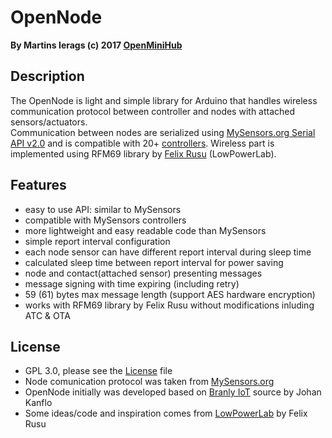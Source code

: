 # OpenNode
**By Martins Ierags (c) 2017 [OpenMiniHub](http//www.openminihub.com)**

## Description
The OpenNode is light and simple library for Arduino that handles wireless communication protocol between controller and nodes with attached sensors/actuators.<br/>
Communication between nodes are serialized using [MySensors.org Serial API v2.0](https://www.mysensors.org/download/serial_api_20) and is compatible with 20+ [controllers](https://www.mysensors.org/controller). Wireless part is implemented using RFM69 library by <a href="https://github.com/LowPowerLab">Felix Rusu</a> (LowPowerLab).

## Features
- easy to use API: similar to MySensors
- compatible with MySensors controllers
- more lightweight and easy readable code than MySensors
- simple report interval configuration
- each node sensor can have different report interval during sleep time
- calculated sleep time between report interval for power saving
- node and contact(attached sensor) presenting messages
- message signing with time expiring (including retry)
- 59 (61) bytes max message length (support AES hardware encryption)
- works with RFM69 library by Felix Rusu without modifications inluding ATC & OTA

## License
- GPL 3.0, please see the [License](https://github.com/openminihub/OpenNode/blob/master/LICENSE) file
- Node comunication protocol was taken from [MySensors.org](https://github.com/mysensors/MySensors)
- OpenNode initially was developed based on [Branly IoT](https://github.com/kanflo/branly-iot) source by Johan Kanflo
- Some ideas/code and inspiration comes from [LowPowerLab](http://LowPowerLab.com/contact) by Felix Rusu

